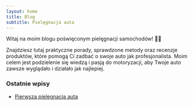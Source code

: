 ```yaml
---
layout: home
title: Blog
subtitle: Pielęgnacja auta
---
```


Witaj na moim blogu poświęconym pielęgnacji samochodów! 🚗✨

Znajdziesz tutaj praktyczne porady, sprawdzone metody oraz recenzje produktów, które pomogą Ci zadbać o swoje auto jak profesjonalista. Moim celem jest podzielenie się wiedzą i pasją do motoryzacji, aby Twoje auto zawsze wyglądało i działało jak najlepiej.


### Ostatnie wpisy

- [Pierwsza pielęgnacja auta](carwash_1.html)
